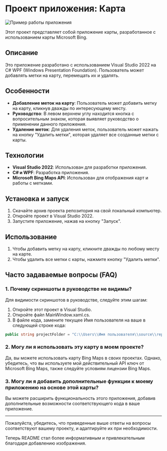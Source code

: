# Проект приложения: Карта

![Пример работы приложения](example_image.png)

Этот проект представляет собой приложение карты, разработанное с использованием карты Microsoft Bing.

## Описание

Это приложение разработано с использованием Visual Studio 2022 на C# WPF (Windows Presentation Foundation). Пользователь может добавлять метки на карту, перемещать их и удалять.

## Особенности

- **Добавление меток на карту**: Пользователь может добавить метку на карту, кликнув дважды по интересующему месту.
- **Руководство**: В левом верхнем углу находится кнопка с вопросительным знаком, которая выявляет руководство о применении данного приложения.
- **Удаление меток**: Для удаления меток, пользователь может нажать на кнопку "Удалить метки", которая удаляет все созданные метки с карты.

## Технологии

- **Visual Studio 2022**: Использован для разработки приложения.
- **C# и WPF**: Разработка приложения.
- **Microsoft Bing Maps API**: Использован для отображения карт и работы с метками.

## Установка и запуск

1. Скачайте архив проекта репозитория на свой локальный компьютер.
2. Откройте проект в Visual Studio 2022.
3. Запустите приложение, нажав на кнопку "Запуск".

## Использование

1. Чтобы добавить метку на карту, кликните дважды по любому месту на карте.
2. Чтобы удалить все метки с карты, нажмите кнопку "Удалить метки".

## Часто задаваемые вопросы (FAQ)

### 1. Почему скриншоты в руководстве не видимы?

Для видимости скриншотов в руководстве, следуйте этим шагам:

1. Откройте этот проект в Visual Studio.
2. Откройте файл MainWindow.xaml.cs.
3. В файле кода, замените текущее Имя пользователя на ваше в следующей строке кода:

```csharp
public string projectFolder = "C:\\Users\\Имя пользователя\\source\\repos\\WpfAppMapp\\WpfAppMapp\\";
```

### 2. Могу ли я использовать эту карту в моем проекте?

Да, вы можете использовать карту Bing Maps в своих проектах. Однако, убедитесь, что вы используете мой действительный API ключ от Microsoft Bing Maps, также следуйте условиям лицензии Bing Maps.

### 3. Могу ли я добавить дополнительные функции к моему приложению на основе этой карты?

Вы можете расширить функциональность этого приложения, добавив дополнительные возможности соответствующего кода в ваше приложение.

---

Пожалуйста, убедитесь, что приведенные выше ответы на вопросы соответствуют вашему проекту, и адаптируйте их при необходимости.

Теперь README стал более информативным и привлекательным благодаря добавлению изображения.
